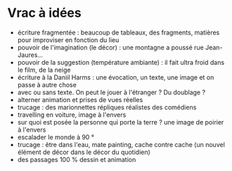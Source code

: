 # Vrac à idées

- écriture fragmentée : beaucoup de tableaux, des fragments, matières pour improviser en fonction du lieu
- pouvoir de l'imagination (le décor) : une montagne a poussé rue Jean-Jaures...
- pouvoir de la suggestion (température ambiante) : il fait ultra froid dans le film, de la neige
- écriture à la Daniil Harms : une évocation, un texte, une image et on passe à autre chose
- avec ou sans texte. On peut le jouer à l'étranger ? Du doublage ?
- alterner animation et prises de vues réelles
- trucage : des marionnettes répliques réalistes des comédiens
- travelling en voiture, image à l'envers
- sur quoi est posée la personne qui porte la terre ? une image de poirier à l'envers
- escalader le monde à 90 °
- trucage : être dans l'eau, mate painting, cache contre cache (un nouvel élément de décor dans le décor du quotidien)
- des passages 100 % dessin et animation




